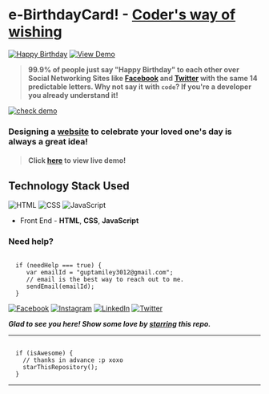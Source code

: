 # e-BirthdayCard! - [Coder's way of wishing](https://smilegupta.github.io//HappyBirthdayTanayPratap)
[![Happy Birthday](https://img.shields.io/badge/Happy-Birthday-dodgerblue.svg?style=for-the-badge)](https://github.com/smilegupta//HappyBirthdayTanayPratap/) [![View Demo](https://img.shields.io/badge/View-Demo-teal.svg?style=for-the-badge)]( https://smilegupta.github.io//HappyBirthdayTanayPratap/)
> **99.9% of people just say "Happy Birthday" to each other over Social Networking Sites like [Facebook](https://www.facebook.com/smileguptaaa) and [Twitter](https://twitter.com/smileguptaaa) with the same 14 predictable letters. Why not say it with `code`? If you're a developer you already understand it!**

[![check demo](https://forthebadge.com/images/badges/its-not-a-lie-if-you-believe-it.svg)](https://smilegupta.github.io//HappyBirthdayTanayPratap/)

### Designing a [website](https://smilegupta.github.io//HappyBirthdayTanayPratap/) to celebrate your loved one's day is always a great idea!

> #### Click [here](https://smilegupta.github.io//HappyBirthdayTanayPratap/) to view live demo!

## Technology Stack Used

![HTML](https://img.shields.io/badge/frontend-html-orange.svg?logo=html5&style=flat-square) 
![CSS](https://img.shields.io/badge/frontend-css-yellowgreen.svg?logo=css3&style=flat-square)
![JavaScript](https://img.shields.io/badge/frontend-javascript-yellow.svg?logo=javascript&style=flat-square)

- Front End - **HTML**, **CSS**, **JavaScript**

### Need help?

```

  if (needHelp === true) {
     var emailId = "guptamiley3012@gmail.com";
     // email is the best way to reach out to me.
     sendEmail(emailId);
  }

```

[![Facebook](https://img.shields.io/static/v1.svg?label=follow&message=@smileguptaaa&color=9cf&logo=facebook&style=flat&logoColor=white&colorA=informational)](https://www.facebook.com/smileguptaaa)  [![Instagram](https://img.shields.io/static/v1.svg?label=follow&message=@smileguptaaa&color=grey&logo=instagram&style=flat&logoColor=white&colorA=critical)](https://www.instagram.com/smileguptaaa/) [![LinkedIn](https://img.shields.io/static/v1.svg?label=connect&message=@smilegupta&color=9cf&logo=linkedin&style=flat&logoColor=white&colorA=blue)](https://www.linkedin.com/in/smilegupta/) [![Twitter](https://img.shields.io/static/v1.svg?label=connect&message=@smileguptaaa&color=grey&logo=twitter&style=flat&logoColor=white&colorA=critical)](https://twitter.com/smileguptaaa)

***Glad to see you here! Show some love by [starring](https://github.com/smilegupta//HappyBirthdayTanayPratap/) this repo.***

-----

```

  if (isAwesome) {
    // thanks in advance :p xoxo
    starThisRepository();
  }

```

******
